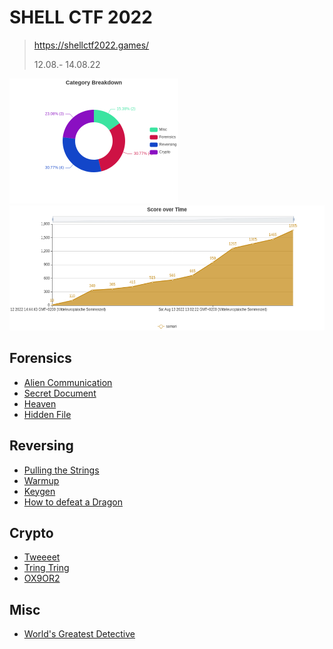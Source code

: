 # SHELL CTF 2022

> https://shellctf2022.games/
> 
> 12.08.- 14.08.22

<img src="screenshots/Category%20Breakdown.png" height=200> <img src="screenshots/Score over Time.png" height=200>


## Forensics
- [Alien Communication](challenges/Alien%20Communication.md)
- [Secret Document](challenges/Secret%20Document.md)
- [Heaven](challenges/Heaven.md)
- [Hidden File](challenges/Hidden%20File.md)

## Reversing
- [Pulling the Strings](challenges/Pulling%20the%20Strings.md)
- [Warmup](challenges/Warmup.md)
- [Keygen](challenges/Keygen.md)
- [How to defeat a Dragon](challenges/How%20defeat%20Dragon.md)

## Crypto
- [Tweeeet](challenges/Tweeeet.md)
- [Tring Tring](challenges/Tring%20Tring.md)
- [OX9OR2](challenges/OX9OR2.md)

## Misc
- [World's Greatest Detective](challenges/World's%20Greatest%20Detective.md)


